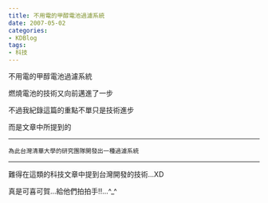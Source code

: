 ```yaml
---
title: 不用電的甲醇電池過濾系統
date: 2007-05-02
categories:
- KDBlog
tags:
- 科技
---
```

不用電的甲醇電池過濾系統



燃燒電池的技術又向前邁進了一步

不過我紀錄這篇的重點不單只是技術進步

而是文章中所提到的

---

`為此台灣清華大學的研究團隊開發出一種過濾系統`

---

難得在這類的科技文章中提到台灣開發的技術...XD

真是可喜可賀...給他們拍拍手!!...^_^

